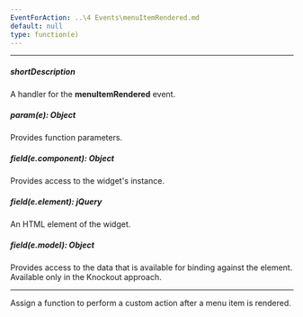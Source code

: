 ```yaml
---
EventForAction: ..\4 Events\menuItemRendered.md
default: null
type: function(e)
---
```

---
##### shortDescription
A handler for the **menuItemRendered** event.

##### param(e): Object
Provides function parameters.

##### field(e.component): Object
Provides access to the widget's instance.

##### field(e.element): jQuery
An HTML element of the widget.

##### field(e.model): Object
Provides access to the data that is available for binding against the element. Available only in the Knockout approach.

---
Assign a function to perform a custom action after a menu item is rendered.